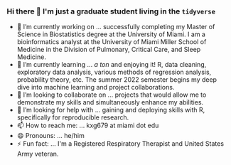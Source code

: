 ### Hi there 👋 I'm just a graduate student living in the `tidyverse`

- 🔭 I’m currently working on ... successfully completing my Master of Science in Biostatistics degree at the University of Miami. I am a bioinformatics analyst at the University of Miami Miller School of Medicine in the Division of Pulmonary, Critical Care, and Sleep Medicine.
- 🌱 I’m currently learning ... *a ton* and enjoying it! R, data cleaning, exploratory data analysis, various methods of regression analysis, probability theory, etc. The summer 2022 semester begins my deep dive into machine learning and project collaborations.
- 👯 I’m looking to collaborate on ... projects that would allow me to demonstrate my skills and simultaneously enhance my abilities.
- 🤔 I’m looking for help with ... gaining and deploying skills with R, specifically for reproducible research.
- 📫 How to reach me: ... kxg679 at miami dot edu
- 😄 Pronouns: ... he/him
- ⚡ Fun fact: ... I'm a Registered Respiratory Therapist and United States Army veteran.

